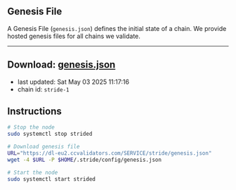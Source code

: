 ## Genesis File
A Genesis File (`genesis.json`) defines the initial state of a chain. We provide hosted genesis files for all chains we validate.

---
**Download: [genesis.json](https://dl-eu2.ccvalidators.com/SERVICE/stride/genesis.json)**
---

- last updated: Sat May 03 2025 11:17:16
- chain id: `stride-1`

## Instructions
```sh
# Stop the node
sudo systemctl stop strided

# Download genesis file
URL="https://dl-eu2.ccvalidators.com/SERVICE/stride/genesis.json"
wget -4 $URL -P $HOME/.stride/config/genesis.json

# Start the node
sudo systemctl start strided
```
